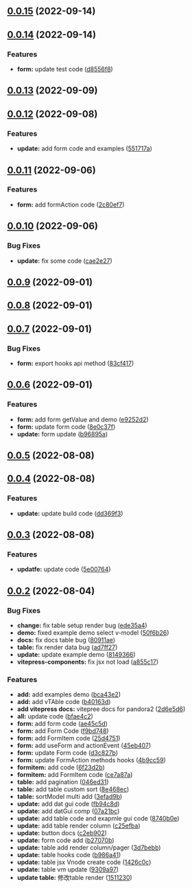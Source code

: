 ## [0.0.15](https://github.com/yelingfeng/Pandora2/compare/v0.0.14...v0.0.15) (2022-09-14)



## [0.0.14](https://github.com/yelingfeng/Pandora2/compare/v0.0.13...v0.0.14) (2022-09-14)


### Features

* **form:** update test code ([d8556f8](https://github.com/yelingfeng/Pandora2/commit/d8556f886931b4e0414ef30e366ad1bd671c3ace))



## [0.0.13](https://github.com/yelingfeng/Pandora2/compare/v0.0.12...v0.0.13) (2022-09-09)



## [0.0.12](https://github.com/yelingfeng/Pandora2/compare/v0.0.11...v0.0.12) (2022-09-08)


### Features

* **update:** add form code and examples ([551717a](https://github.com/yelingfeng/Pandora2/commit/551717a029459384c8c02ee9d17e3ef46e1a6b5d))



## [0.0.11](https://github.com/yelingfeng/Pandora2/compare/v0.0.10...v0.0.11) (2022-09-06)


### Features

* **form:** add formAction code ([2c80ef7](https://github.com/yelingfeng/Pandora2/commit/2c80ef7792ed00a19f0e123501984d5fc64d9f0b))



## [0.0.10](https://github.com/yelingfeng/Pandora2/compare/v0.0.9...v0.0.10) (2022-09-06)


### Bug Fixes

* **update:** fix some code ([cae2e27](https://github.com/yelingfeng/Pandora2/commit/cae2e2746b204a75c036d1208dda608f55e08331))



## [0.0.9](https://github.com/yelingfeng/Pandora2/compare/v0.0.8...v0.0.9) (2022-09-01)



## [0.0.8](https://github.com/yelingfeng/Pandora2/compare/v0.0.7...v0.0.8) (2022-09-01)



## [0.0.7](https://github.com/yelingfeng/Pandora2/compare/v0.0.6...v0.0.7) (2022-09-01)


### Bug Fixes

* **form:** export hooks api method ([83cf417](https://github.com/yelingfeng/Pandora2/commit/83cf417666cc3142abd5aec0c7cdb9bc9f7bbaad))



## [0.0.6](https://github.com/yelingfeng/Pandora2/compare/v0.0.5...v0.0.6) (2022-09-01)


### Features

* **form:** add form getValue and demo ([e9252d2](https://github.com/yelingfeng/Pandora2/commit/e9252d210f83c5864ea37c3eef5e6efd9532c472))
* **form:** update form code ([8e0c37f](https://github.com/yelingfeng/Pandora2/commit/8e0c37fe6bc9b330841ddf423cf454f6dba41353))
* **update:** form update ([b96895a](https://github.com/yelingfeng/Pandora2/commit/b96895a7725af40f942e1ca0f79d755a3a13fcc7))



## [0.0.5](https://github.com/yelingfeng/Pandora2/compare/v0.0.4...v0.0.5) (2022-08-08)



## [0.0.4](https://github.com/yelingfeng/Pandora2/compare/v0.0.3...v0.0.4) (2022-08-08)


### Features

* **update:** update build code ([dd369f3](https://github.com/yelingfeng/Pandora2/commit/dd369f314a9eaca13ff2c54afad88fb5c0d538a7))



## [0.0.3](https://github.com/yelingfeng/Pandora2/compare/v0.0.2...v0.0.3) (2022-08-08)


### Features

* **updatfe:** update code ([5e00764](https://github.com/yelingfeng/Pandora2/commit/5e00764753122df3a398789bb56d7864612cca00))



## [0.0.2](https://github.com/yelingfeng/Pandora2/compare/2d6e5d6e8984ceb6a80d888ab0825cbd885f27c1...v0.0.2) (2022-08-04)


### Bug Fixes

* **change:** fix table setup render bug ([ede35a4](https://github.com/yelingfeng/Pandora2/commit/ede35a487b2819da6131e20c340c46bbb36aa877))
* **demo:** fixed example demo select v-model ([50f6b26](https://github.com/yelingfeng/Pandora2/commit/50f6b260dad8412c3769cd12f71136821716588d))
* **docs:** fix docs table bug ([80911ae](https://github.com/yelingfeng/Pandora2/commit/80911ae368f2a45bb2ef5c2221f5c2105a036fd3))
* **table:** fix render data bug ([ad7ff27](https://github.com/yelingfeng/Pandora2/commit/ad7ff2761c17f2a2f535f40ad27e430d888861d3))
* **update:** update example demo ([8149366](https://github.com/yelingfeng/Pandora2/commit/81493669a494393b76b44eebb7802162673875b6))
* **vitepress-components:** fix jsx not load ([a855c17](https://github.com/yelingfeng/Pandora2/commit/a855c17de9c88ebfdbbc376b2816aa85d7460e01))


### Features

* **add:** add examples demo ([bca43e2](https://github.com/yelingfeng/Pandora2/commit/bca43e2ef09b4336d09e00cff6081ee34ac60b28))
* **add:** add vTAble code ([b40163d](https://github.com/yelingfeng/Pandora2/commit/b40163d5e70e1a411816674afcd0a39fe4780675))
* **add vitepress docs:** vitepree docs for pandora2 ([2d6e5d6](https://github.com/yelingfeng/Pandora2/commit/2d6e5d6e8984ceb6a80d888ab0825cbd885f27c1))
* **all:** update code ([bfae4c2](https://github.com/yelingfeng/Pandora2/commit/bfae4c2af285c7e09031acf661f5eccf776db276))
* **form:** add form code ([ae45c5d](https://github.com/yelingfeng/Pandora2/commit/ae45c5d5ab8c800858631c19e239d5bbb7574469))
* **form:** add Form Code ([f9bd748](https://github.com/yelingfeng/Pandora2/commit/f9bd748742deec56af0a1872f4125266bc3dfc60))
* **form:** add FormItem code ([25d4751](https://github.com/yelingfeng/Pandora2/commit/25d475131049e93815aa8d68e0dad1ab55a44930))
* **form:** add useForm and actionEvent ([45eb407](https://github.com/yelingfeng/Pandora2/commit/45eb40742d38d4f2be8b709f7afb8cd2f33c6c6f))
* **form:** update Form code ([d3c827b](https://github.com/yelingfeng/Pandora2/commit/d3c827b877f27df7a255ca462b7c7545a54ced36))
* **form:** update FormAction methods hooks ([4b9cc59](https://github.com/yelingfeng/Pandora2/commit/4b9cc5968a4d699db8972304eadd840101830e72))
* **formitem:** add code ([6f23d2b](https://github.com/yelingfeng/Pandora2/commit/6f23d2bd74a99b42db3198520bd07e74f138013e))
* **formitem:** add FormItem code ([ce7a87a](https://github.com/yelingfeng/Pandora2/commit/ce7a87abcab7c7f28f7b7a91a3ee387b75a82a6f))
* **table:** add pagination ([046ed31](https://github.com/yelingfeng/Pandora2/commit/046ed31ad9aa04a5244d4130702f4d5a503790c8))
* **table:** add table custom sort ([8e468ec](https://github.com/yelingfeng/Pandora2/commit/8e468ecbe06f726be5ed80731f244476e204d4c1))
* **table:** sortModel multi add ([3efad9b](https://github.com/yelingfeng/Pandora2/commit/3efad9b87849b6674b3c67bacb299e0436facace))
* **update:** add dat gui code ([fb94c8d](https://github.com/yelingfeng/Pandora2/commit/fb94c8d15645c3aaa0052a204f406f9a01807cc2))
* **update:** add datGui comp ([07a21bc](https://github.com/yelingfeng/Pandora2/commit/07a21bc415dc36dfc2e064bac2980f37944dfa3f))
* **update:** add table code and exapmle gui code ([8740b0e](https://github.com/yelingfeng/Pandora2/commit/8740b0e339e17ed4d64aa50f33090251ba84b7d0))
* **update:** add table render column ([c25efba](https://github.com/yelingfeng/Pandora2/commit/c25efbad7104b4e592ae20d599ddc93f45149b18))
* **update:** button docs ([c2eb902](https://github.com/yelingfeng/Pandora2/commit/c2eb902d8340b2a52be24597fb0c9047db27fdb0))
* **update:** form code add ([b27070b](https://github.com/yelingfeng/Pandora2/commit/b27070b3bf934bf66bb3dcda1a9b4e9e364eacb2))
* **update:** table add render column/pager ([3d7bebb](https://github.com/yelingfeng/Pandora2/commit/3d7bebb588e1f48a9f475484475d19b468ed30d2))
* **update:** table hooks code ([b986a41](https://github.com/yelingfeng/Pandora2/commit/b986a4160fa1b9388fcd33ead0197a82f48136f7))
* **update:** table jsx Vnode create code ([1426c0c](https://github.com/yelingfeng/Pandora2/commit/1426c0c47db27fcbb576499bd7720281535dac21))
* **update:** table vm update ([9309a97](https://github.com/yelingfeng/Pandora2/commit/9309a97bba11df4d798703f83ad9dd4b1909d132))
* **update table:** 修改table render ([1511230](https://github.com/yelingfeng/Pandora2/commit/15112302f28e1b2789ad52ee4a8715e9e8bf6cf7))



